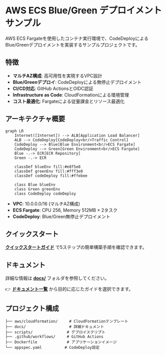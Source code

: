 # AWS ECS Blue/Green デプロイメントサンプル

AWS ECS Fargateを使用したコンテナ実行環境で、CodeDeployによるBlue/Greenデプロイメントを実装するサンプルプロジェクトです。

## 特徴

- **マルチAZ構成**: 高可用性を実現するVPC設計
- **Blue/Greenデプロイ**: CodeDeployによる無停止デプロイメント
- **CI/CD対応**: GitHub ActionsとOIDC認証
- **Infrastructure as Code**: CloudFormationによる環境管理
- **コスト最適化**: Fargateによる従量課金とリソース最適化

## アーキテクチャ概要

```mermaid
graph LR
    Internet([Internet]) --> ALB[Application Load Balancer]
    ALB --> CodeDeploy[CodeDeploy<br/>Traffic Control]
    CodeDeploy --> Blue[Blue Environment<br/>ECS Fargate]
    CodeDeploy --> Green[Green Environment<br/>ECS Fargate]
    Blue -.-> ECR[ECR Repository]
    Green -.-> ECR
    
    classDef blueEnv fill:#e8f5e8
    classDef greenEnv fill:#fff3e0
    classDef codeDeploy fill:#ffebee
    
    class Blue blueEnv
    class Green greenEnv
    class CodeDeploy codeDeploy
```

- **VPC**: 10.0.0.0/16 (マルチAZ構成)
- **ECS Fargate**: CPU 256, Memory 512MB × 2タスク
- **CodeDeploy**: Blue/Green無停止デプロイメント

## クイックスタート

**[クイックスタートガイド](docs/quick-start.md)** で5ステップの簡単構築手順を確認できます。

## ドキュメント

詳細な情報は **[docs/](docs/)** フォルダを参照してください。

👉 **[ドキュメント一覧](docs/index.md)** から目的に応じたガイドを選択できます。

## プロジェクト構成

```
├── aws/cloudformation/     # CloudFormationテンプレート
├── docs/                   # 詳細ドキュメント
├── scripts/               # デプロイスクリプト
├── .github/workflows/     # GitHub Actions
├── Dockerfile             # アプリケーションイメージ
└── appspec.yaml          # CodeDeploy設定
```
